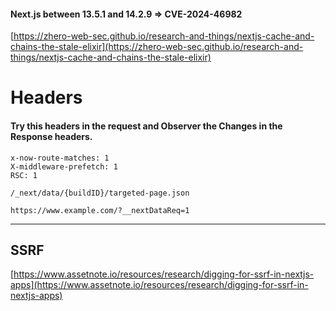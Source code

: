 #### Next.js between 13.5.1 and 14.2.9 => CVE-2024-46982

[https://zhero-web-sec.github.io/research-and-things/nextjs-cache-and-chains-the-stale-elixir](https://zhero-web-sec.github.io/research-and-things/nextjs-cache-and-chains-the-stale-elixir)


# Headers 
#### Try this headers in the request and Observer the Changes in the Response headers. 
```
x-now-route-matches: 1
X-middleware-prefetch: 1
RSC: 1
```

```
/_next/data/{buildID}/targeted-page.json

https://www.example.com/?__nextDataReq=1
```

------------------------------

## SSRF 

[https://www.assetnote.io/resources/research/digging-for-ssrf-in-nextjs-apps](https://www.assetnote.io/resources/research/digging-for-ssrf-in-nextjs-apps)
